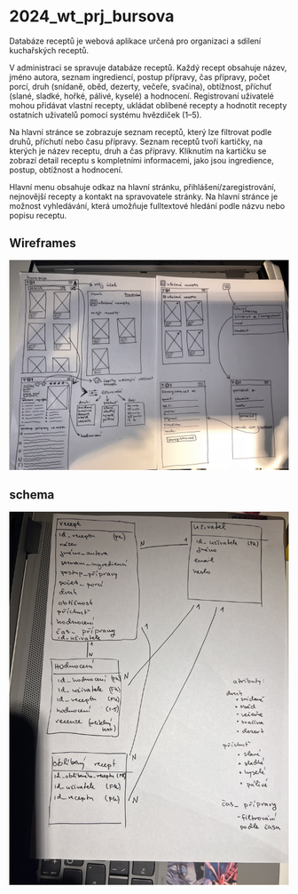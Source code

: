 # 2024_wt_prj_bursova
Databáze receptů je webová aplikace určená pro organizaci a sdílení kuchařských receptů.

V administraci se spravuje databáze receptů. Každý recept obsahuje název, jméno autora, seznam ingrediencí, postup přípravy, čas přípravy, počet porcí, druh (snídaně, oběd, dezerty, večeře, svačina), obtížnost, příchuť (slané, sladké, hořké, pálivé, kyselé) a hodnocení. Registrovaní uživatelé mohou přidávat vlastní recepty, ukládat oblíbené recepty a hodnotit recepty ostatních uživatelů pomocí systému hvězdiček (1–5).

Na hlavní stránce se zobrazuje seznam receptů, který lze filtrovat podle druhů, příchutí nebo času přípravy. Seznam receptů tvoří kartičky, na kterých je název receptu, druh a čas přípravy. Kliknutím na kartičku se zobrazí detail receptu s kompletními informacemi, jako jsou ingredience, postup, obtížnost a hodnocení.

Hlavní menu obsahuje odkaz na hlavní stránku, přihlášení/zaregistrování, nejnovější recepty a kontakt na spravovatele stránky. Na hlavní stránce je možnost vyhledávání, která umožňuje fulltextové hledání podle názvu nebo popisu receptu. 


 ## Wireframes

![Wireframe](IMG_1303.jpeg)

## schema
![Schema](IMG_1477.jpeg)
